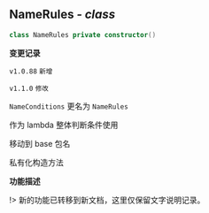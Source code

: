 ## NameRules *- class*

```kotlin
class NameRules private constructor()
```

**变更记录**

`v1.0.88` `新增`

`v1.1.0` `修改`

`NameConditions` 更名为 `NameRules`

作为 lambda 整体判断条件使用

移动到 base 包名

私有化构造方法

**功能描述**

!> 新的功能已转移到新文档，这里仅保留文字说明记录。
